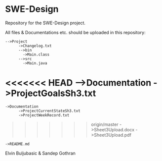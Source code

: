 # SWE-Design
Repository for the SWE-Design project.

All files & Documentations etc. should be uploaded in this repository:

    -->Project
          ->Changelog.txt
          -->bin
            ->Main.class
          -->src
            ->Main.java

<<<<<<< HEAD
    -->Documentation
          ->ProjectGoalsSh3.txt
=======
    ->Documentation
          ->ProjectCurrentStateSh3.txt
          ->ProjectWeekRecord.txt
>>>>>>> origin/master
          ->Sheet3Upload.docx
          ->Sheet3Upload.pdf

    ->README.md



Elvin Buljubasic & Sandep Gothran

